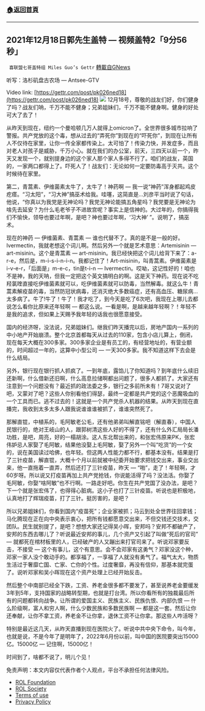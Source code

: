 ###  [:house:返回首頁](https://github.com/ourhimalayas/txt)
---


## 2021年12月18日郭先生盖特 — 视频盖特2「9分56秒」
` 喜联盟七哥盖特组 Miles Guo’s Gettr` [轉載自GNews](https://gnews.org/zh-hans/1771009/)

听写：洛杉矶盘古农场 — Antsee-GTV

Video link: [https://gettr.com/post/pk026ned18](https://gettr.com/post/pk026ned18)
![](https://assets.gnews.org/wp-content/uploads/2021/12/D1C6224C-A6DF-4042-8392-5D34F6DB6545.jpeg)
12月18号，尊敬的战友们好，你们健身了吗？战友们呐，千万不能不健身；兄弟姐妹们，千万不能不健身啊。健身的好处可大了去了！

从昨天到现在，纽约一个曼哈顿几万人就得上omicron了。全世界很多城市拉响了警报。共产党放的这个毒，想从过去的“弄死你”到现在的“吓死你”，到现在让所有人不仅待在家里，让你一传全家都传染上。太可怕了！传染力快，并发症多，而且对老人对孩子是威胁，千万小心。就在我们的办公室，前天，三四天以前一个，昨天又发现一个，就别提身边的这个家人那个家人多得不行了。咱们的战友，英国的，一家两口都得上了。吓死人了！战友们：无论如何一定要防毒高于灭共。这个时候待在家里。

第二，青蒿素、伊维菌素太牛了，太牛了！神药啊 — 我一说“神药”浑身都起鸡皮疙瘩。“习太阳”，“习大神”搞巫术给我。哇噻，这简直是…刘彦平当时说了句话，他说，“你真以为我党是无神论吗？我党无神论能搞五角星吗？我党要是无神论为啥先去延安？为什么毛老爷子不进故宫呢？事实上是信神的。大过年的，你搞得我们不愉快，领导也要过年啊，是吧？神也要过年啊，‘习大神’ ”。说明了，搞巫术。

现在的神药 — 伊维菌素、青蒿素 — 谁也代替不了。真的是不是一般的好。Ivermectin，我就老想这个词儿啊。然后另外一个就是艺术意思：Artemisinin — art-misinin。这个是青蒿素 — art-misinin。我已经快把这个词儿给背下来了：a-r-e，然后是，m-i-s-i-n-i-n。我都记住了！Art-misinin，叫青蒿素。伊维菌素是i-v-e-r，「后面是」m-e-c，tin是t-i-n — Ivermectin。哎呦，这记性好的！咱也不是神，我的天呐，但我一定把这个英文搞明白的啊。这是天下神药。现在说不吃羟氯喹直接吃伊维菌素就可以，吃伊维菌素就可以防毒，当然解毒。就这么牛！青蒿素解疫苗的毒，当然防冠状病毒，还消灭绝大多数癌症，还有高血压、糖尿病…太多病了。牛了!牛了！牛了！我才吃了，到今天是吃了6次吧，我现在上哪儿去都说怎么看你比原来还年轻啊 — 都这么说。一看是啊，是越来越年轻啊？！年轻不是我的追求，但如果上天赐予我年轻的话我也很愿意接受。

国内的经济呀，没法说，兄弟姐妹们。继我们昨天播完以后，房地产国内一系列的中小地产开始崩溃。整个北京首都每天从过去的110家，包含小店儿算上，倒闭，现在每天大概在300多家。300多家企业是有员工的，有经营地址的，有营业额的，时间超过一年的，这算中小型公司 — 一天300多家。我不知道这样下去会是什么结局。

另外，银行现在银行抓人抓疯了。一到年底，露馅儿了你知道吗？到年底什么续旧还新啊，什么借新还旧啊，什么高息拉储啊都出问题了，很多人都抓了。大家还有注意到一个问题没有？最近抓的政法委之多，银行之多前所未有！7哥又说对了吧，又蒙对了吧？这些人你别看他们得瑟，最终一定都是共产党的这个恶魔吸血的一个工具而已。逃不过去的！这就是一个共产党杀人机器的结果。从昨天到现在直播完，我收到太多太多人跟我说谁谁谁被抓了，谁谁突然死了。

那解直锟，中植系的，毛阿敏老公毛，还有他弟弟叫解直铭吧（解直春），中国人民银行的，绝对王岐山的人，跟郭树清这些人好的不得了，还有什么外汇局局长潘功胜，是吧，周亮，好的一榻胡涂。这人东北帮出来的，和张宏伟原来PK，张宏伟妒忌人家娶了毛阿敏，结果他没娶上毛阿敏，娶了另外一个叫“吃货”的一个女的，说在美国读过哈佛，也年轻。但这两人性能力都不行，都基本没有。结果是打了三针疫苗，解直锟，大概十个月以前就被中纪委开始要求把钱交出来，事业交出来，他一直拖着一直弄，然后还打了三针疫苗，昨天 — “啪”，走了！年轻啊，才60岁呀。所以说又打疫苗再加上共产党抢钱，你说能活得了吗？没法活。你娶了毛阿敏，你娶“啥阿敏”也不行啊。一路走好吧。你生在共产党国了没办法，是吧？下一个就是张宏伟了，也得得心脏病。这小子也打了三针疫苗。听说也是积极地，认真地打了辉瑞疫苗，打了三针。挺厉害的，是吧？

所以兄弟姐妹们，你看到国内“疫苗死”；企业家被抓；马云到处全世界往回拿钱；马化腾现在正在向中央表示衷心，把所有钱都愿意交出来，不但交钱还交技术，交团队。民生就别提了，是吧？想想大家还记得吴小晖，安邦吗？安邦不都破产了，安邦的东西去哪儿了？听说最近安邦的事儿，几个资产又引起了叫做“死后的官司” — 就都死在棺材板里的人，已经破产的人又蹦出来打官司来了。听说邓家要反击，不接受 — 这个有事儿，这个有意思。会不会邓家有这勇气？邓家没这个种，邓家一家人没个敢动手的。都享福了，一享福了人就没有勇气了。福气太大，物质生活过于奢靡亡国、亡家、亡你的个性。过度奢靡，再没有信仰，那基本就完蛋了。说听邓家和吴小晖现在这个资产处理上已经开始反击。

然后整个中南部已经全下跌，工资、养老金很多都不要发了，甚至说养老金要缓发3年到5年，支持国家的战略转型期，也就是打台湾。所以你看所有的独裁最后所有的问题都转向战争。让所谓的爱国主义、民族主义、民族仇恨、内部仇恨 — 什么阶级啊，富人和穷人啊，什么少数民族和多数民族啊 — 都是这一套。然后让你还奉献，让你不拿工资，养老金不让你拿，退休工资不让你拿。那这些人咋活呀？

特别是最近这几天，从昨天直播到现在医院火了。听说中共中央下命令，叫今年，也就是说，不是今年了是明年了，2022年6月份以前，叫中国的医院要突出15000亿。15000亿 — 记住啊，15000亿！

时间到了，啥都不说了，明儿个见！

 

免责声明：本文内容仅代表作者个人观点，平台不承担任何法律风险。

- [ROL Foundation](https://rolfoundation.org/)
- [ROL Society](https://rolsociety.org/)
- [Terms of use](https://gnews.org/terms-of-use-3/)
- [Privacy Policy](https://gnews.org/privacy-policy/)
